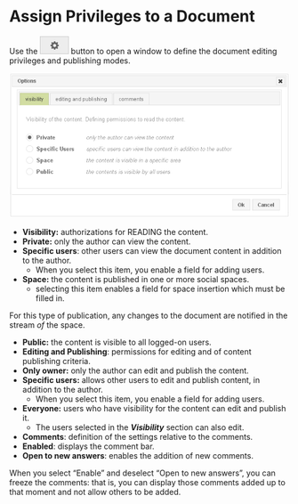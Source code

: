 # Assign Privileges to a Document

Use the ![](../../.gitbook/assets/10%20%282%29.png) button to open a window to define the document editing privileges and publishing modes.

![](../../.gitbook/assets/11%20%285%29.png)

* **Visibility:** authorizations for READING the content.
* **Private:** only the author can view the content.
* **Specific users**: other users can view the document content in addition to the author.
  * When you select this item, you enable a field for adding users.
* **Space:** the content is published in one or more social spaces.
  * selecting this item enables a field for space insertion which must be filled in.

For this type of publication, any changes to the document are notified in the stream _of_ the space.

* **Public:** the content is visible to all logged-on users.
* **Editing and Publishing**: permissions for editing and of content publishing criteria.
* **Only owner:** only the author can edit and publish the content.
* **Specific users:** allows other users to edit and publish content, in addition to the author.
  * When you select this item, you enable a field for adding users.
* **Everyone:** users who have visibility for the content can edit and publish it.
  * The users selected in the _**Visibility**_ section can also edit.
* **Comments**: definition of the settings relative to the comments.
* **Enabled**: displays the comment bar.
* **Open to new answers**: enables the addition of new comments.

When you select “Enable” and deselect “Open to new answers”, you can freeze the comments: that is, you can display those comments added up to that moment and not allow others to be added.

